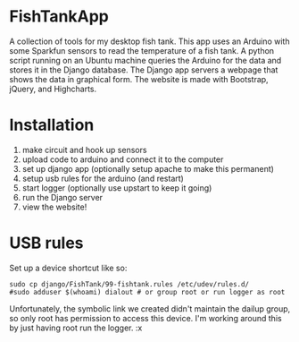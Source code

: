 FishTankApp
===========

A collection of tools for my desktop fish tank. This app uses an Arduino with some Sparkfun sensors to read the temperature of a fish tank. A python script running on an Ubuntu machine queries the Arduino for the data and stores it in the Django database. The Django app servers a webpage that shows the data in graphical form. The website is made with Bootstrap, jQuery, and Highcharts.

# Installation
1. make circuit and hook up sensors
2. upload code to arduino and connect it to the computer
3. set up django app (optionally setup apache to make this permanent)
4. setup usb rules for the arduino (and restart)
5. start logger (optionally use upstart to keep it going)
6. run the Django server
7. view the website!

# USB rules
Set up a device shortcut like so:

    sudo cp django/FishTank/99-fishtank.rules /etc/udev/rules.d/
    #sudo adduser $(whoami) dialout # or group root or run logger as root

Unfortunately, the symbolic link we created didn't maintain the dailup group, so only root has permission to access this device. I'm working around this by just having root run the logger. :x

